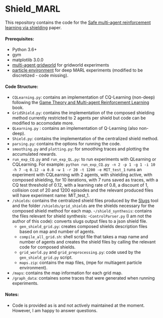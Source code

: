 # Shield_MARL

This repository contains the code for the [Safe multi-agent reinforcement learning via shielding](https://arxiv.org/pdf/2101.11196) paper. 

#### Prerequisites:
- Python 3.6+
- gym
- matplotlib 3.0.0 
- [multi-agent gridworld](https://github.com/IngyN/gym-grid-ma) for gridworld experiments
- [particle environment](https://github.com/openai/multiagent-particle-envs) for deep MARL experiments (modified to be discretized - code missing).

#### Code Structure:
- `CQLearning.py`: contains an implementation of CQ-Learning (non-deep) following the [Game Theory and Multi-agent Reinforcement Learning](https://link.springer.com/chapter/10.1007/978-3-642-27645-3_14) book.
- `GridShield.py`: contains the implementation of the composed shielding method currently restricted to 2 agents per shield but code can be modified to accomodate more. 
- `QLearning.py` : contains an implementation of Q-Learning (also non-deep). 
- `Shield.py`: contains the implementation of the centralized shield method. 
- `parsing.py`: contains the options for running the code. 
- `smoothing.py` and `plotting.py`: for smoothing traces and plotting the accumulated rewards. 
- `run_exp_CQ.py` and `run_exp_QL.py`: to run experiments with QLearning or CQLearning. For example: `python run_exp_CQ.py -n 2 -p 1 -g 1 -i 10 -h 7 -q 0.12 -a 0.8 -w 1 -r 20 -t 1200 -e MIT_test_1` runs an experiment with CQLearning with 2 agents, with shielding active, with composed shielding, for 10 iterations, with 7 runs saved as traces, with a CQ test threshold of 0.12, with a learning rate of 0.8, a discount of 1, collision cost of 20 and 1200 episodes and the relevant produced files will have experiment name: MIT_test_1. 
- `/shields`: contains the centralized shield files produced by the [Slugs](https://github.com/VerifiableRobotics/slugs) tool and the folder `/shields/grid_shields` are the shields necessary for the composed shield method for each map.
-`/shield_synthesis`: contains the files relevant for shield synthesis:
  -`ControlParser.py` (I am not the author of this code): converts slugs output files to a json shield file.
  - `gen_shield_grid.py`: creates composed shields description files based on map and number of agents. 
  - `compile_all_grid.sh`: shell script file that takes a map name and number of agents and creates the shield files by calling the relevant code for composed shields.
  - `grid_world.py` and `grid_preprocessing.py`: code used by the `gen_shield_grid.py` script. 
  - `maps.zip`: contains the map files, (mpe for multiagent particle environment). 
- `/maps`: contains the map information for each grid map. 
- `/graph_data`: containes some traces that were generated when running experiments. 

#### Notes:
- Code is provided as is and not actively maintained at the moment. However, I am happy to answer questions.

